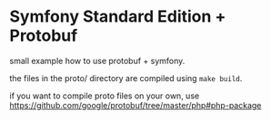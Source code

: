 # Symfony Standard Edition + Protobuf

small example how to use protobuf + symfony.

the files in the proto/ directory are compiled using `make build`.

if you want to compile proto files on your own, use https://github.com/google/protobuf/tree/master/php#php-package


